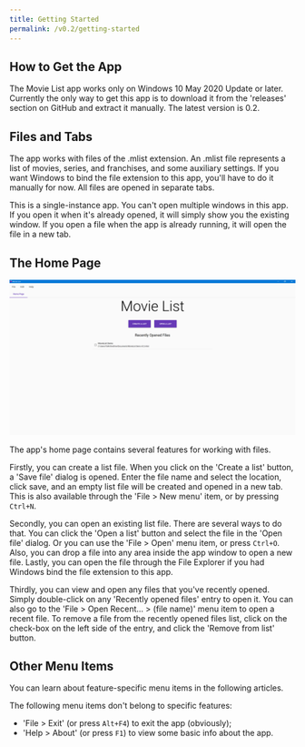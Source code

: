 ```yaml
---
title: Getting Started
permalink: /v0.2/getting-started
---
```


## How to Get the App

The Movie List app works only on Windows 10 May 2020 Update or later. Currently the only way to get this app is to
download it from the 'releases' section on GitHub and extract it manually. The latest version is 0.2.

## Files and Tabs

The app works with files of the .mlist extension. An .mlist file represents a list of movies, series, and franchises,
and some auxiliary settings. If you want Windows to bind the file extension to this app, you'll have to do it manually
for now. All files are opened in separate tabs.

This is a single-instance app. You can't open multiple windows in this app. If you open it when it's already opened, it
will simply show you the existing window. If you open a file when the app is already running, it will open the file in
a new tab.

## The Home Page

![Screen with home page](/assets/v0.2/images/screen-home-page.png)

The app's home page contains several features for working with files.

Firstly, you can create a list file. When you click on the 'Create a list' button, a 'Save file' dialog is opened.
Enter the file name and select the location, click save, and an empty list file will be created and opened in a new
tab. This is also available through the 'File > New menu' item, or by pressing `Ctrl+N`.

Secondly, you can open an existing list file. There are several ways to do that. You can click the 'Open a list' button
and select the file in the 'Open file' dialog. Or you can use the 'File > Open' menu item, or press `Ctrl+O`. Also, you
can drop a file into any area inside the app window to open a new file. Lastly, you can open the file through the File
Explorer if you had Windows bind the file extension to this app.

Thirdly, you can view and open any files that you've recently opened. Simply double-click on any 'Recently opened files'
entry to open it. You can also go to the 'File > Open Recent... > (file&nbsp;name)' menu item to open a recent file. To
remove a file from the recently opened files list, click on the check-box on the left side of the entry, and click the
'Remove from list' button.

## Other Menu Items

You can learn about feature-specific menu items in the following articles.

The following menu items don't belong to specific features:

- 'File > Exit' (or press `Alt+F4`) to exit the app (obviously);
- 'Help > About' (or press `F1`) to view some basic info about the app.

